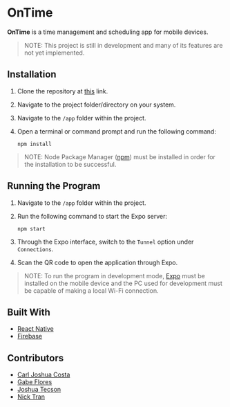# OnTime

__OnTime__ is a time management and scheduling app for mobile devices.

> NOTE: This project is still in development and many of its features are not yet implemented.

## Installation

1. Clone the repository at [this](https://github.com/rgabeflores/OnTime) link.

2. Navigate to the project folder/directory on your system.

3. Navigate to the `/app` folder within the project.

2. Open a terminal or command prompt and run the following command:

    `npm install`

> NOTE: Node Package Manager ([npm](https://www.npmjs.com/get-npm)) must be installed in order for the installation to be successful.

## Running the Program

1. Navigate to the `/app` folder within the project.

3. Run the following command to start the Expo server:

    `npm start`

4. Through the Expo interface, switch to the `Tunnel` option under `Connections`.

5. Scan the QR code to open the application through Expo.

> NOTE: To run the program in development mode, [Expo](https://expo.io/) must be installed on the mobile device and the PC used for development must be capable of making a local Wi-Fi connection.

## Built With
* [React Native](https://facebook.github.io/react-native/)
* [Firebase](https://firebase.google.com/)

## Contributors
* [Carl Joshua Costa](https://github.com/totatmeister)
* [Gabe Flores](https://github.com/rgabeflores)
* [Joshua Tecson](https://github.com/tecson27)
* [Nick Tran](https://github.com/TranNick)
